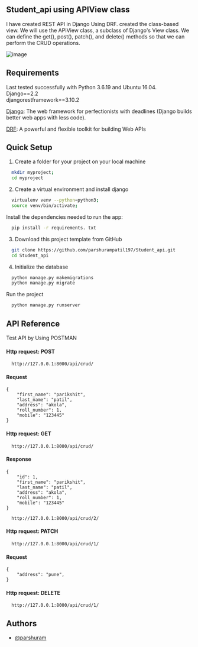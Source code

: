 ## Student_api using APIView class

I have created REST API in Django Using DRF. created the class-based view. We will use the APIView class, a subclass of Django's View class. 
We can define the get(), post(), patch(), and delete() methods so that we can perform the CRUD operations.

![image](https://user-images.githubusercontent.com/84769341/206894011-632d8995-941a-4b25-9f9f-562db1ccb830.png)

## Requirements

Last tested successfully with Python 3.6.19 and Ubuntu 16.04.\
Django==2.2\
djangorestframework==3.10.2

[Django](https://www.djangoproject.com/): The web framework for perfectionists with deadlines (Django builds better web apps with less code).

[DRF](https://github.com/gitgik/django-rest-api/blob/master/www.django-rest-framework.org): A powerful and flexible toolkit for building Web APIs


## Quick Setup

1. Create a folder for your project on your local machine
```bash
  mkdir myproject; 
  cd myproject

```

2. Create a virtual environment and install django

```bash
  virtualenv venv --python=python3; 
  source venv/bin/activate; 

```

Install the dependencies needed to run the app:
```bash
  pip install -r requirements. txt 

```

3. Download this project template from GitHub
```bash
  git clone https://github.com/parshurampatil197/Student_api.git
  cd Student_api

```

4. Initialize the database

```bash
  python manage.py makemigrations
  python manage.py migrate

```




Run the project

```bash
  python manage.py runserver

```






## API Reference
 
Test API by Using POSTMAN
#### Http request: POST 

```http
  http://127.0.0.1:8000/api/crud/
```

#### Request

```http
{
    "first_name": "parikshit",
    "last_name": "patil",
    "address": "akola",
    "roll_number": 1,
    "mobile": "123445"
}
```
#### Http request: GET 

```http
  http://127.0.0.1:8000/api/crud/
```

#### Response

```http
{
    "id": 1,
    "first_name": "parikshit",
    "last_name": "patil",
    "address": "akola",
    "roll_number": 1,
    "mobile": "123445"
}
```

```http
  http://127.0.0.1:8000/api/crud/2/
```


#### Http request: PATCH 

```http
  http://127.0.0.1:8000/api/crud/1/
```

#### Request

```http
{
    "address": "pune",
}
```

#### Http request: DELETE 

```http
  http://127.0.0.1:8000/api/crud/1/
```

## Authors

- [@parshuram](https://github.com/parshurampatil197)


